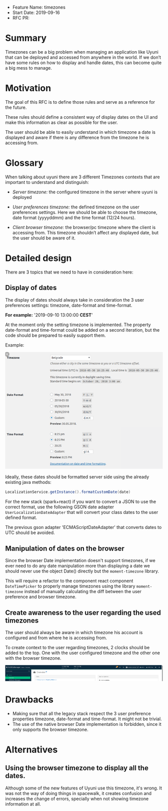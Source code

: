 - Feature Name: timezones
- Start Date: 2019-09-16
- RFC PR: 

# Summary
[summary]: #summary

Timezones can be a big problem when managing an application like Uyuni that can be deployed and accessed from anywhere in the world. 
If we don’t have some rules on how to display and handle dates, this can become quite a big mess to manage. 


# Motivation
[motivation]: #motivation

The goal of this RFC is to define those rules and serve as a reference for the future.

These rules should define a consistent way of display dates on the UI and make this information as clear as possible for the user.

The user should be able to easily understand in which timezone a date is displayed and aware if there is any difference from the timezone
he is accessing from.

# Glossary
[glossary]: #glossary

When talking about uyuni there are 3 different Timezones contexts that are important to understand and distinguish:

* *Server timezone:* the configured timezone in the server where uyuni is deployed 

* *User preferences timezone:* the defined timezone on the user preferences settings. Here we should be able to choose the timezone, date format (yyyyddmm) and the time format (12/24 hours).

* *Client browser timezone:* the browser/pc timezone where the client is accessing from. This timezone shouldn’t affect any displayed date, but the user should be aware of it.


# Detailed design
[design]: #detailed-design

There are 3 topics that we need to have in consideration here:

## Display of dates

The display of dates should always take in consideration the 3 user preferences settings: timezone, date-format and time-format.

**For example:** '2019-09-10 13:00:00 **CEST**'

At the moment only the setting timezone is implemented. The property date-format and time-format could be added on a second iteration, 
but the code should be prepared to easily support them.

Example:

![timezones](images/timezones2.png)

Ideally, these dates should be formatted server side using the already existing java methods:

```java
LocalizationService.getInstance().formatCustomDate(date)
```

For the new stack (spark+react) if you want to convert a JSON to use the correct format, use the following GSON date adapter `UserLocalizationDateAdapter` 
that will convert your class dates to the user defined format.

The previous gson adapter 'ECMAScriptDateAdapter' that converts dates to UTC should be avoided.

## Manipulation of dates on the browser

Since the browser Date implementation doesn't support timezones, if we ever need to do any date manipulation more than displaying a date
 we should never use the object Date() directly but the `moment-timezone` library.

This will require a refactor to the component react component `DateTimePicker` to properly manage timezones using the library `moment-timezone`
instead of manually calculating the diff between the user preference and browser timezone.

## Create awareness to the user regarding the used timezones

The user should always be aware in which timezone his account is configured and from where he is accessing from.

To create context to the user regarding timezones, 2 clocks should be added to the top. One with the user configured timezone and
the other one with the browser timezone. 

![timezones](images/timezones.png)


# Drawbacks
[drawbacks]: #drawbacks

- Making sure that all the legacy stack respect the 3 user preference properties timezone, date-format and time-format.
It might not be trivial.
- The use of the native browser Date implementation is forbidden, since it only supports the browser timezone.

# Alternatives
[alternatives]: #alternatives

## Using the browser timezone to display all the dates.

Although some of the new features of Uyuni use this timezone, it's wrong. It was not the way of doing things in spacewalk, 
it creates confusion and increases the change of errors, specially when not showing timezone information at all.




